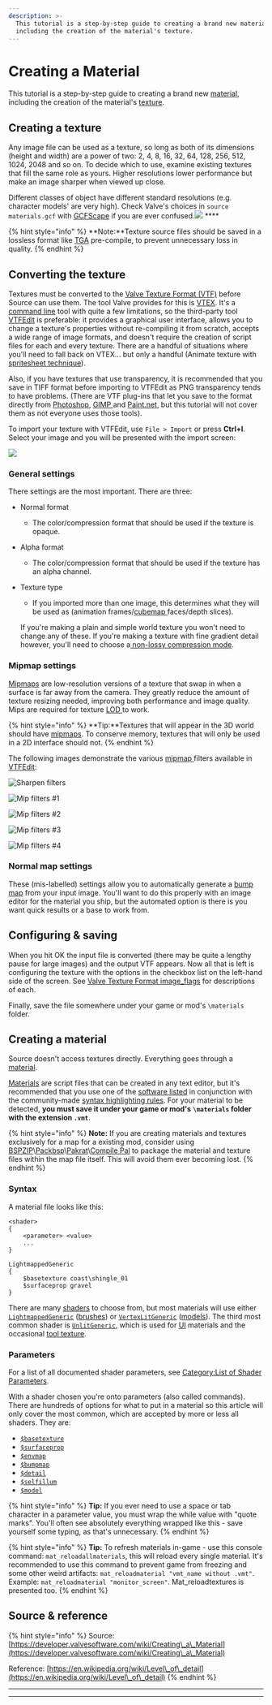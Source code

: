 ```yaml
---
description: >-
  This tutorial is a step-by-step guide to creating a brand new material,
  including the creation of the material's texture.
---
```


# Creating a Material

This tutorial is a step-by-step guide to creating a brand new [material](../valve-material-type-vmt.md), including the creation of the material's [texture](./).

## Creating a texture

Any image file can be used as a texture, so long as both of its dimensions (height and width) are a power of two: 2, 4, 8, 16, 32, 64, 128, 256, 512, 1024, 2048 and so on. To decide which to use, examine existing textures that fill the same role as yours. Higher resolutions lower performance but make an image sharper when viewed up close.

Different classes of object have different standard resolutions (e.g. character models' are very high). Check Valve's choices in `source materials.gcf` with [GCFScape](https://developer.valvesoftware.com/wiki/GCFScape) if you are ever confused.![](https://developer.valvesoftware.com/w/images/c/cc/Note.png) ****&#x20;

{% hint style="info" %}
**Note:**Texture source files should be saved in a lossless format like [TGA](../../file-format/truevision-graphics-adapter-tga.md) pre-compile, to prevent unnecessary loss in quality.
{% endhint %}

## **Converting the texture**

Textures must be converted to the [Valve Texture Format (VTF)](./) before Source can  use them. The tool Valve provides for this is [VTEX](https://developer.valvesoftware.com/wiki/Vtex). It's a [command line](https://developer.valvesoftware.com/wiki/Command\_line) tool with quite a few limitations, so the third-party tool [VTFEdit](../../../start-modding/modding-intro/tools/#vtf-and-vmt) is preferable: it provides a graphical user interface, allows you to change a texture's properties without re-compiling it from scratch, accepts a wide range of image formats, and doesn't require the creation of script files for each and every texture. There are a handful of situations where you'll need to fall back on VTEX... but only a handful (Animate texture with [spritesheet technique](animated-particles.md)).

Also, if you have textures that use transparency, it is recommended that you save in TIFF format before importing to VTFEdit as PNG transparency tends to have problems. (There are VTF plug-ins that let you save to the format directly from [Photoshop](../../../start-modding/modding-intro/tools/#graphics-animation-color-editors), [GIMP ](../../../start-modding/modding-intro/tools/#graphics-animation-color-editors)and [Paint.net](../../../start-modding/modding-intro/tools/#graphics-animation-color-editors), but this tutorial will not cover them as not everyone uses those tools).

To import your texture with VTFEdit, use  `File > Import` or press **Ctrl+I**. Select your image and you will be presented with the import screen:

![](../../../.gitbook/assets/vtfedit\_importoptions.png)

### General settings

There settings are the most important. There are three:

* Normal format
  * The color/compression format that should be used if the texture is opaque.
* Alpha format
  * The color/compression format that should be used if the texture has an alpha channel.
*   Texture type

    * If you imported more than one image, this determines what they will be used as (animation frames/[cubemap ](../cube-mapping.md)faces/depth slices).

    If you're making a plain and simple world texture you won't need to change any of these. If you're making a texture with fine gradient detail however, you'll need to choose a[ non-lossy compression mode](./#choosing-an-image-format).

### Mipmap settings

[Mipmaps](../mip-mapping.md) are low-resolution versions of a texture that swap in when a surface is far away from the camera. They greatly reduce the amount of texture resizing needed, improving both performance and image quality. Mips are required for texture [LOD ](https://en.wikipedia.org/wiki/Level\_of\_detail)to work.

{% hint style="info" %}
&#x20;**Tip:**Textures that will appear in the 3D world should have [mipmaps](../mip-mapping.md). To conserve memory, textures that will only be used in a 2D interface should not.
{% endhint %}

The following images demonstrate the various [mipmap ](../mip-mapping.md)filters available in [VTFEdit](../../../start-modding/modding-intro/tools/#vtf-and-vmt):

![Sharpen filters](../../../.gitbook/assets/vtf\_sharpen\_filters.jpg)

![Mip filters #1](../../../.gitbook/assets/vtf\_mipmap\_filters1.jpg)

![Mip filters #2](../../../.gitbook/assets/vtf\_mipmap\_filters2.jpg)

![Mip filters #3](../../../.gitbook/assets/vtf\_mipmap\_filters3.jpg)

![Mip filters #4](../../../.gitbook/assets/vtf\_mipmap\_filters4.jpg)

### Normal map settings

These (mis-labelled) settings allow you to automatically generate a [bump map](https://developer.valvesoftware.com/wiki/Bump\_map) from your input image. You'll want to do this properly with an image editor for the material you ship, but the automated option is there is you want quick results or a base to work from.

## Configuring & saving

When you hit OK the input file is converted (there may be quite a lengthy pause for large images) and the output VTF appears. Now all that is left is configuring the texture with the options in the checkbox list on the left-hand side of the screen. See [Valve Texture Format image\_flags](./#image-flags) for descriptions of each.

Finally, save the file somewhere under your game or mod's  `\materials` folder.

## Creating a material

Source doesn't access textures directly. Everything goes through a [material](../valve-material-type-vmt.md).

[Materials](../valve-material-type-vmt.md) are script files that can be created in any text editor, but it's recommended that you use one of the [software listed](../../../start-modding/modding-intro/tools/#general) in conjunction with the community-made [syntax highlighting rules](https://developer.valvesoftware.com/wiki/Notepad%2B%2B\_VDF\_languages). For your material to be detected, **you must save it under your game or mod's** **`\materials` folder with the extension `.vmt`**.

{% hint style="info" %}
&#x20;**Note:** If you are creating materials and textures exclusively for a map for a existing mod, consider using  [BSPZIP](https://developer.valvesoftware.com/wiki/BSPZIP)\\[Packbsp](https://developer.valvesoftware.com/wiki/Packbsp)\\[Pakrat](https://developer.valvesoftware.com/wiki/Pakrat)\\[Compile Pal](https://developer.valvesoftware.com/wiki/Compile\_Pal) to package the material and texture files within the map file itself. This will avoid them ever becoming lost.
{% endhint %}

### Syntax

A material file looks like this:

```
<shader>
{
	<parameter> <value>
	...
}
```

```
LightmappedGeneric
{
	$basetexture coast\shingle_01
	$surfaceprop gravel
}
```

There are many [shaders](https://developer.valvesoftware.com/wiki/Shader) to choose from, but most materials will use either [`LightmappedGeneric`](https://developer.valvesoftware.com/wiki/LightmappedGeneric) ([brushes](https://developer.valvesoftware.com/wiki/Brush)) or [`VertexLitGeneric`](https://developer.valvesoftware.com/wiki/VertexLitGeneric) ([models](https://developer.valvesoftware.com/wiki/Model)). The third most common shader is [`UnlitGeneric`](https://developer.valvesoftware.com/wiki/UnlitGeneric), which is used for [UI](https://developer.valvesoftware.com/wiki/VGUI2) materials and the occasional [tool texture](https://developer.valvesoftware.com/wiki/Tool\_texture).

### Parameters

For a list of all documented shader parameters, see [Category:List of Shader Parameters](https://developer.valvesoftware.com/wiki/Category:List\_of\_Shader\_Parameters).

With a shader chosen you're onto parameters (also called commands). There are hundreds of options for what to put in a material so this article will only cover the most common, which are accepted by more or less all shaders. They are:

* [`$basetexture`](../shader/usdbasetexture.md)
* [`$surfaceprop`](https://developer.valvesoftware.com/wiki/$surfaceprop)
* [`$envmap`](https://developer.valvesoftware.com/wiki/$envmap)
* [`$bumpmap`](../bump-map/usdbumpmap.md)
* [`$detail`](https://developer.valvesoftware.com/wiki/$detail)
* [`$selfillum`](https://developer.valvesoftware.com/wiki/$selfillum)
* [`$model`](https://developer.valvesoftware.com/wiki/$model\_\(VMT\))

{% hint style="info" %}
&#x20;**Tip:** If you ever need to use a space or tab character in a parameter value, you must wrap the while value with "quote marks". You'll often see absolutely everything wrapped like this - save yourself some typing, as that's unnecessary.
{% endhint %}

{% hint style="info" %}
&#x20;**Tip:** To refresh materials in-game - use this console command: `mat_reloadallmaterials`, this will reload every single material. It's recommended to use this command to prevent game from freezing and some other weird artifacts: `mat_reloadmaterial "vmt_name without .vmt"`. Example: `mat_reloadmaterial "monitor_screen"`. Mat\_reloadtextures is presented too.
{% endhint %}

## Source & reference

{% hint style="info" %}
Source: [https://developer.valvesoftware.com/wiki/Creating\_a\_Material](https://developer.valvesoftware.com/wiki/Creating\_a\_Material)

Reference: [https://en.wikipedia.org/wiki/Level\_of\_detail](https://en.wikipedia.org/wiki/Level\_of\_detail)
{% endhint %}











****

****
